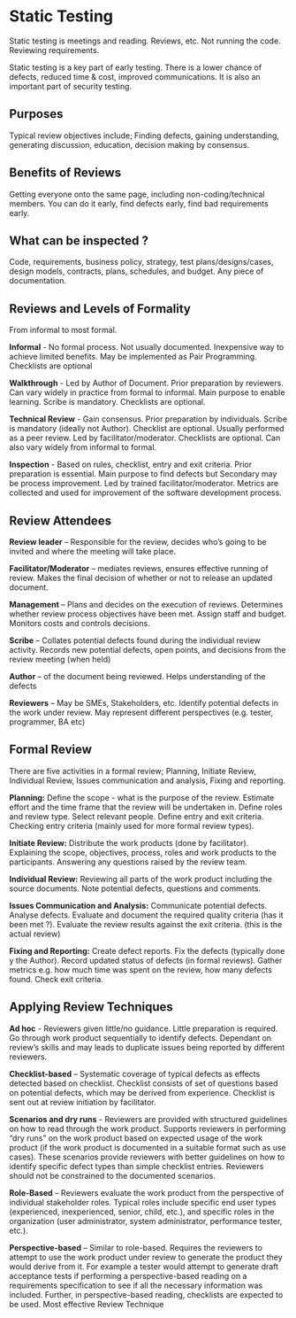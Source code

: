 # Static Testing

Static testing is meetings and reading. Reviews, etc. Not running the code. Reviewing requirements.

Static testing is a key part of early testing. There is a lower chance of defects, reduced time & cost, improved communications. It is also an important part of security testing. 

## Purposes

Typical review objectives include; Finding defects, gaining understanding, generating discussion, education, decision making by consensus.

## Benefits of Reviews

Getting everyone onto the same page, including non-coding/technical members. You can do it early, find defects early, find bad requirements early. 

## What can be inspected ?

Code, requirements, business policy, strategy, test plans/designs/cases, design models, contracts, plans, schedules, and budget. Any piece of documentation.

## Reviews and Levels of Formality

From informal to most formal.

**Informal** - No formal process. Not usually documented. Inexpensive way to achieve limited benefits. May be implemented as Pair Programming. Checklists are optional

**Walkthrough** - Led by Author of Document. Prior preparation by reviewers. Can vary widely in practice from formal to informal. Main purpose to enable learning. Scribe is mandatory. Checklists are optional.

**Technical Review** - Gain consensus. Prior preparation by individuals. Scribe is mandatory (ideally not Author). Checklist are optional. Usually performed as a peer review. Led by facilitator/moderator. Checklists are optional. Can also vary widely from informal to formal. 

**Inspection** - Based on rules, checklist, entry and exit criteria. Prior preparation is essential. Main purpose to find defects but Secondary may be process improvement. Led by trained facilitator/moderator. Metrics are collected and used for improvement of the software development process.

##  Review Attendees

**Review leader** – Responsible for the review, decides who’s going to be invited and where the meeting will take place. 

**Facilitator/Moderator** – mediates reviews, ensures effective running of review. Makes the final decision of whether or not to release an updated document.

**Management** – Plans and decides on the execution of reviews. Determines whether review process objectives have been met. Assign staff and budget. Monitors costs and controls decisions. 

**Scribe** – Collates potential defects found during the individual review activity. Records new potential defects, open points, and decisions from the review meeting (when held) 

**Author** – of the document being reviewed. Helps understanding of the defects 

**Reviewers** – May be SMEs, Stakeholders, etc. Identify potential defects in the work under review. May represent different perspectives (e.g. tester, programmer, BA etc)

## Formal Review

There are five activities in a formal review; Planning, Initiate Review, Individual Review, Issues communication and analysis, Fixing and reporting.

**Planning:** Define the scope - what is the purpose of the review. Estimate effort and the time frame that the review will be undertaken in. Define roles and review type. Select relevant people. Define entry and exit criteria. Checking entry criteria (mainly used for more formal review types).

**Initiate Review:** Distribute the work products (done by facilitator). Explaining the scope, objectives, process, roles and work products to the participants. Answering any questions raised by the review team.

**Individual Review:** Reviewing all parts of the work product including the source documents. Note potential defects, questions and comments.

**Issues Communication and Analysis:** Communicate potential defects. Analyse defects. Evaluate and document the required quality criteria (has it been met ?). Evaluate the review results against the exit criteria.  (this is the actual review)

**Fixing and Reporting:** Create defect reports. Fix the defects (typically done y the Author). Record updated status of defects (in formal reviews). Gather metrics e.g. how much time was spent on the review, how many defects found. Check exit criteria.

## Applying Review Techniques

**Ad hoc** - Reviewers given little/no guidance. Little preparation is required. Go through work product sequentially to identify defects. Dependant on review’s skills and may leads to duplicate issues being reported by different reviewers.  

**Checklist-based** – Systematic coverage of typical defects as  effects detected based on checklist. Checklist consists of set of questions based on potential defects, which may be derived from experience. Checklist is sent out at review initiation by facilitator.  

**Scenarios and dry runs** - Reviewers are provided with structured  guidelines on how to read through the work product. Supports reviewers in performing “dry runs” on the work product based on expected usage of the work product (if the work product is  documented in a suitable format such as use cases). These  scenarios provide reviewers with better guidelines on how to identify specific defect types than simple checklist entries. Reviewers should not be constrained to the documented scenarios. 

**Role-Based** – Reviewers evaluate the work product from the perspective of individual stakeholder roles. Typical roles include specific end user types (experienced, inexperienced, senior, child, etc.), and specific roles in the organization (user  administrator, system administrator, performance tester, etc.). 

**Perspective-based** – Similar to role-based. Requires the reviewers to attempt to use the work product under review to  generate the product they would derive from it. For example a tester would attempt to generate draft acceptance tests if performing  a perspective-based reading on a requirements specification to  see if all the necessary information was included. Further, in perspective-based reading, checklists are expected to be used. Most effective Review Technique

